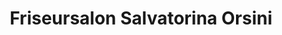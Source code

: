 ---
title: "Friseursalon Salvatorina Orsini"
url: /oberursel-taunus/friseursalon-salvatorina-orsini/
shop: Friseur
---